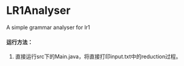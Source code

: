# LR1Analyser
A simple grammar analyser for lr1
#### 运行方法：
1. 直接运行src下的Main.java，将直接打印input.txt中的reduction过程。
